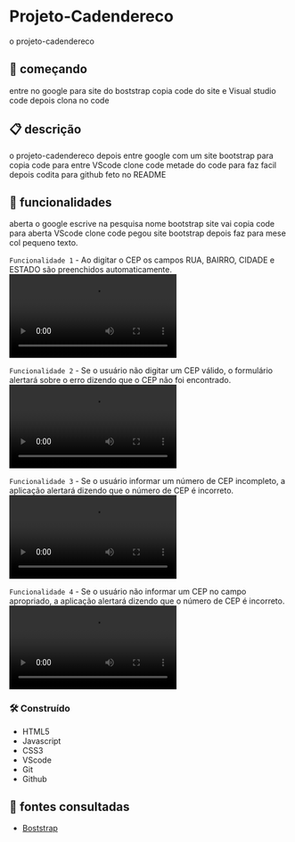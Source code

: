# Projeto-Cadendereco 
o projeto-cadendereco 
## 🚀 começando
entre no google para site do boststrap copia code do site e Visual studio code depois clona no code  

 ## 📋 descrição
o projeto-cadendereco depois entre google com um site bootstrap para copia code para entre VScode clone code metade do code para faz facil depois codita para github feto no README   

 ## 🔧 funcionalidades
aberta o google escrive na pesquisa nome bootstrap site vai copia code para aberta VScode clone code pegou site bootstrap depois faz para mese col pequeno texto.

`Funcionalidade 1` - Ao digitar o CEP os campos RUA, BAIRRO, CIDADE e ESTADO são preenchidos automaticamente.   
<video controls>
    <source src="img/CEP.mp4" type="video/mp4">
</video>

`Funcionalidade 2` - Se o usuário não digitar um CEP válido, o formulário alertará sobre o erro dizendo que o CEP não foi encontrado.
<video controls>
    <source src="img/CEPErrado.mp4" type="video/mp4">
</video>

`Funcionalidade 3` - Se o usuário informar um número de CEP incompleto, a aplicação alertará dizendo que o número de CEP é incorreto.   
<video controls>
    <source src="CEPincompleto.mp4" type="video/mp4">
</video>

`Funcionalidade 4` - Se o usuário não informar um CEP no campo apropriado, a aplicação alertará dizendo que o número de CEP é incorreto.   
<video controls>
    <source src="img/CEPcampoapropriado.mp4" type="video/mp4">
</video>

### 🛠️ Construído
* HTML5        
* Javascript  
* CSS3         
* VScode
* Git    
* Github   

## 📄 fontes consultadas
* [Boststrap](https://getbootstrap.com/)


